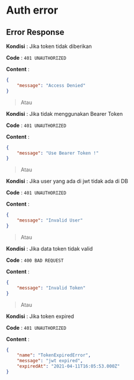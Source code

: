 # Auth error

## Error Response

**Kondisi** : Jika token tidak diberikan

**Code** : `401 UNAUTHORIZED`

**Content** :

```json
{
    "message": "Access Denied"
}
```

> Atau

**Kondisi** : Jika tidak menggunakan Bearer Token

**Code** : `401 UNAUTHORIZED`

**Content** :

```json
{
    "message": "Use Bearer Token !"
}
```

> Atau

**Kondisi** : Jika user yang ada di jwt tidak ada di DB

**Code** : `401 UNAUTHORIZED`

**Content** :

```json
{
    "message": "Invalid User"
}
```

> Atau

**Kondisi** : Jika data token tidak valid

**Code** : `400 BAD REQUEST`

**Content** :

```json
{
    "message": "Invalid Token"
}
```

> Atau

**Kondisi** : Jika token expired

**Code** : `401 UNAUTHORIZED`

**Content** :

```json
{
    "name": "TokenExpiredError",
    "message": "jwt expired",
    "expiredAt": "2021-04-11T16:05:53.000Z"
}
```
